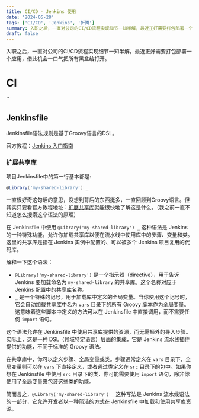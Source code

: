 ```yaml
---
title: CI/CD - Jenkins 使用
date: '2024-05-28'
tags: ['CI/CD', 'Jenkins', '折腾']
summary: 入职之后，一直对公司的CI/CD流程实现细节一知半解，最近正好需要打包部署一个应用，借此机会一口气把所有黑盒给打开。
draft: false
---
```


入职之后，一直对公司的CI/CD流程实现细节一知半解，最近正好需要打包部署一个应用，借此机会一口气把所有黑盒给打开。

<!-- more -->

# CI
``
## Jenkinsfile

Jenkinsfile语法规则是基于Groovy语言的DSL。

官方教程：[Jenkins 入门指南](https://www.jenkins.io/zh/doc/pipeline/tour/getting-started/)

### 扩展共享库
项目Jenkinsfile中的第一行基本都是:
```groovy
@Library('my-shared-library') _
```
一直很好奇这句话的意思，没想到背后的东西挺多，一直回顾到Groovy语言。但其实只要看官方教程地址：[扩展共享库](https://www.jenkins.io/zh/doc/book/pipeline/shared-libraries/)就能很快地了解这是什么。（我之前一直不知道怎么搜索这个语法的原理）

在 Jenkinsfile 中使用 `@Library('my-shared-library') _` 这种语法是 Jenkins 的一种特殊功能，允许你加载共享库以便在流水线中使用库中的步骤、变量和类。这里的共享库是指在 Jenkins 实例中配置的、可以被多个 Jenkins 项目复用的代码库。

解释一下这个语法：

- `@Library('my-shared-library')` 是一个指示器（directive），用于告诉 Jenkins 要加载命名为 `my-shared-library` 的共享库。这个名称对应于 Jenkins 配置中的共享库名称。
- `_` 是一个特殊的记号，用于加载库中定义的全局变量。当你使用这个记号时，它会自动加载共享库中名为 `vars` 目录下的所有 Groovy 脚本作为全局变量。这意味着这些脚本中定义的方法可以在 Jenkinsfile 中直接调用，而不需要任何 `import` 语句。

这个语法允许在 Jenkinsfile 中使用共享库提供的资源，而无需额外的导入步骤。实际上，这是一种 DSL（领域特定语言）层面的集成，它是 Jenkins 流水线插件提供的功能，不同于标准的 Groovy 语法。

在共享库中，你可以定义步骤、全局变量或类。步骤通常定义在 `vars` 目录下，全局变量则可以在 `vars` 下直接定义，或者通过类定义在 `src` 目录下的包中。如果你想在 Jenkinsfile 中使用 `src` 目录下的类，你可能需要使用 `import` 语句，除非你使用了全局变量来包装这些类的功能。

简而言之，`@Library('my-shared-library') _` 这种写法是 Jenkins 流水线语法的一部分，它允许开发者以一种简洁的方式在 Jenkinsfile 中加载和使用共享库资源。

